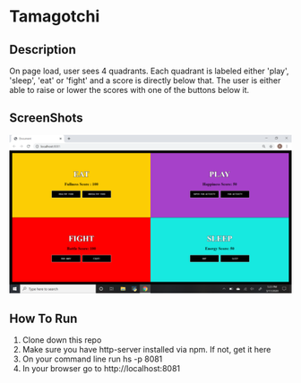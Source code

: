 # Tamagotchi

## Description
On page load, user sees 4 quadrants.  Each quadrant is labeled either 'play', 'sleep', 'eat' or 'fight' and a score is directly below that. The user is either able to raise or lower the scores with  one of the buttons below it. 

## ScreenShots

![img](https://raw.githubusercontent.com/bethh56/tamagotchi/master/screenshots/Screenshot%20(27).png)


## How To Run
1. Clone down this repo
1. Make sure you have http-server installed via npm. If not, get it here
1. On your command line run hs -p 8081
1. In your browser go to http://localhost:8081
